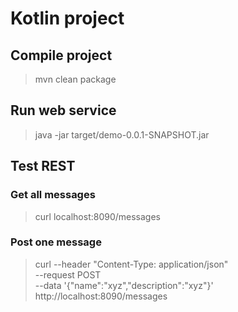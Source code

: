 # Kotlin project

## Compile project
> mvn clean package

## Run web service
>  java -jar target/demo-0.0.1-SNAPSHOT.jar

## Test REST

### Get all messages

> curl localhost:8090/messages

### Post one message

> curl --header "Content-Type: application/json" \
--request POST \
--data '{"name":"xyz","description":"xyz"}' \
http://localhost:8090/messages